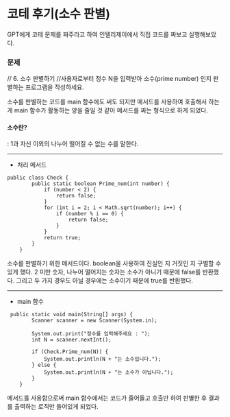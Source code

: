 코테 후기(소수 판별)
====
GPT에게 코테 문제를 짜주라고 하여 인텔리제이에서 직접 코드를 짜보고 실행해보았다.

### 문제
// 6. 소수 판별하기
//사용자로부터 정수 N을 입력받아 소수(prime number) 인지 판별하는 프로그램을 작성하세요.

소수를 판별하는 코드를 main 함수에도 써도 되지만 메서드를 사용하여 호출해서 하는 게 main 함수가 활동하는 양을 줄일 것 같아 메서드를 짜는 형식으로 하게 되었다.

#### 소수란?
: 1과 자신 이외의 나누어 떨어질 수 없는 수를 말한다.

---

- 처리 메서드
``` 
public class Check {
        public static boolean Prime_num(int number) {
            if (number < 2) {
                return false;
            }
            for (int i = 2; i < Math.sqrt(number); i++) {
                if (number % i == 0) {
                    return false;
                }
            }
            return true;
        }
    }
```
소수를 판별하기 위한 메서드이다. boolean을 사용하여 진실인 지 거짓인 지 구별할 수 있게 했다.
2 미만 숫자, 나누어 떨어지는 숫자는 소수가 아니기 때문에 false를 반환했다. 
그리고 두 가지 경우도 아닐 경우에는 소수이기 때문에 true를 반환했다.


----

- main 함수

```
 public static void main(String[] args) {
        Scanner scanner = new Scanner(System.in);

        System.out.print("정수를 입력해주세요 : ");
        int N = scanner.nextInt();

        if (Check.Prime_num(N)) {
            System.out.println(N + "는 소수입니다.");
        } else {
            System.out.println(N + "는 소수가 아닙니다.");
        }
    }
```
메서드를 사용함으로써
main 함수에서는 코드가 줄어들고 호출만 하여 판별한 후 결과를 출력하는 로직만 들어있게 되었다.
